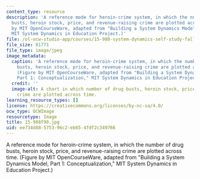 ```yaml
---
content_type: resource
description: 'A reference mode for heroin-crime system, in which the number of drug
  busts, heroin stock, price, and revenue-raising crime are plotted across time. (Figure
  by MIT OpenCourseWare, adapted from "Building a System Dynamics Model, Part 1: Conceptualization,"
  MIT System Dynamics in Education Project.)'
file: /ol-ocw-studio-app/courses/15-988-system-dynamics-self-study-fall-1998-spring-1999/ee734d88575396c2eb654fdf2c349766_15-988f98.jpg
file_size: 81771
file_type: image/jpeg
image_metadata:
  caption: 'A reference mode for heroin-crime system, in which the number of drug
    busts, heroin stock, price, and revenue-raising crime are plotted across time.
    (Figure by MIT OpenCourseWare, adapted from "Building a System Dynamics Model,
    Part 1: Conceptualization," MIT System Dynamics in Education Project.)'
  credit: ''
  image-alt: A chart in which number of drug busts, heroin stock, price, and revenue-raising
    crime are plotted across time.
learning_resource_types: []
license: https://creativecommons.org/licenses/by-nc-sa/4.0/
ocw_type: OCWImage
resourcetype: Image
title: 15-988f98.jpg
uid: ee734d88-5753-96c2-eb65-4fdf2c349766
---
```

A reference mode for heroin-crime system, in which the number of drug busts, heroin stock, price, and revenue-raising crime are plotted across time. (Figure by MIT OpenCourseWare, adapted from "Building a System Dynamics Model, Part 1: Conceptualization," MIT System Dynamics in Education Project.)